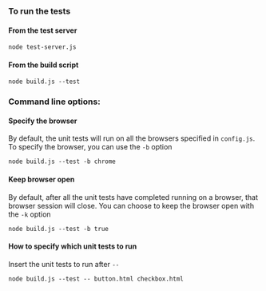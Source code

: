 ### To run the tests

#### From the test server

	node test-server.js

#### From the build script
	
	node build.js --test

### Command line options:

#### Specify the browser

By default, the unit tests will run on all the browsers specified in `config.js`.  To specify the browser, you can use the `-b` option

`node build.js --test -b chrome`

#### Keep browser open

By default, after all the unit tests have completed running on a browser, that browser session will close.  You can choose to keep the browser open with the `-k` option

`node build.js --test -b true`

#### How to specify which unit tests to run

Insert the unit tests to run after `--`

`node build.js --test -- button.html checkbox.html`